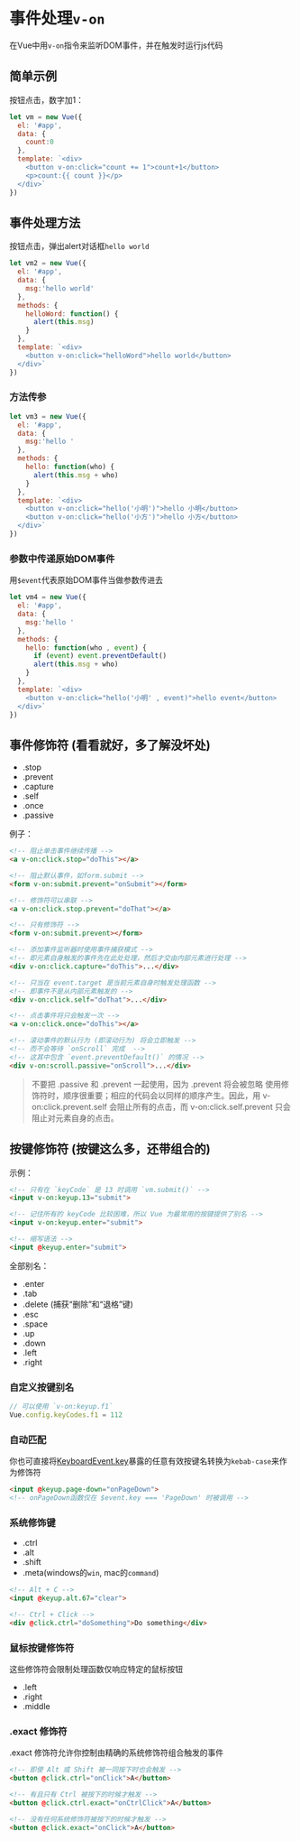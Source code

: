 # 事件处理`v-on`

在Vue中用`v-on`指令来监听DOM事件，并在触发时运行js代码

## 简单示例

按钮点击，数字加1：

```js
let vm = new Vue({
  el: '#app',
  data: {
    count:0
  },
  template: `<div>
    <button v-on:click="count += 1">count+1</button>
    <p>count:{{ count }}</p>
  </div>`
})
```

## 事件处理方法

按钮点击，弹出alert对话框`hello world`

```js
let vm2 = new Vue({
  el: '#app',
  data: {
    msg:'hello world'
  },
  methods: {
    helloWord: function() {
      alert(this.msg)
    }
  },
  template: `<div>
    <button v-on:click="helloWord">hello world</button>
  </div>`
})
```

### 方法传参

```js
let vm3 = new Vue({
  el: '#app',
  data: {
    msg:'hello '
  },
  methods: {
    hello: function(who) {
      alert(this.msg + who)
    }
  },
  template: `<div>
    <button v-on:click="hello('小明')">hello 小明</button>
    <button v-on:click="hello('小方')">hello 小方</button>
  </div>`
})
```

### 参数中传递原始DOM事件

用`$event`代表原始DOM事件当做参数传进去

```js
let vm4 = new Vue({
  el: '#app',
  data: {
    msg:'hello '
  },
  methods: {
    hello: function(who , event) {
      if (event) event.preventDefault()
      alert(this.msg + who)
    }
  },
  template: `<div>
    <button v-on:click="hello('小明' , event)">hello event</button>
  </div>`
})
```

## 事件修饰符 (看看就好，多了解没坏处)

+ .stop 
+ .prevent 
+ .capture 
+ .self
+ .once
+ .passive

例子：

```html
<!-- 阻止单击事件继续传播 -->
<a v-on:click.stop="doThis"></a>

<!-- 阻止默认事件，如form.submit -->
<form v-on:submit.prevent="onSubmit"></form>

<!-- 修饰符可以串联 -->
<a v-on:click.stop.prevent="doThat"></a>

<!-- 只有修饰符 -->
<form v-on:submit.prevent></form>

<!-- 添加事件监听器时使用事件捕获模式 -->
<!-- 即元素自身触发的事件先在此处处理，然后才交由内部元素进行处理 -->
<div v-on:click.capture="doThis">...</div>

<!-- 只当在 event.target 是当前元素自身时触发处理函数 -->
<!-- 即事件不是从内部元素触发的 -->
<div v-on:click.self="doThat">...</div>

<!-- 点击事件将只会触发一次 -->
<a v-on:click.once="doThis"></a>

<!-- 滚动事件的默认行为 (即滚动行为) 将会立即触发 -->
<!-- 而不会等待 `onScroll` 完成  -->
<!-- 这其中包含 `event.preventDefault()` 的情况 -->
<div v-on:scroll.passive="onScroll">...</div>
```

> 不要把 .passive 和 .prevent 一起使用，因为 .prevent 将会被忽略
> 使用修饰符时，顺序很重要；相应的代码会以同样的顺序产生。因此，用 v-on:click.prevent.self 会阻止所有的点击，而 v-on:click.self.prevent 只会阻止对元素自身的点击。

## 按键修饰符 (按键这么多，还带组合的)

示例：

```html
<!-- 只有在 `keyCode` 是 13 时调用 `vm.submit()` -->
<input v-on:keyup.13="submit">

<!-- 记住所有的 keyCode 比较困难，所以 Vue 为最常用的按键提供了别名 -->
<input v-on:keyup.enter="submit">

<!-- 缩写语法 -->
<input @keyup.enter="submit">
```

全部别名：

+ .enter
+ .tab
+ .delete (捕获“删除”和“退格”键)
+ .esc
+ .space
+ .up
+ .down
+ .left
+ .right

### 自定义按键别名

```js
// 可以使用 `v-on:keyup.f1`
Vue.config.keyCodes.f1 = 112
```

### 自动匹配

你也可直接将[KeyboardEvent.key](https://developer.mozilla.org/en-US/docs/Web/API/KeyboardEvent/key/Key_Values)暴露的任意有效按键名转换为`kebab-case`来作为修饰符

```html
<input @keyup.page-down="onPageDown">
<!-- onPageDown函数仅在 $event.key === 'PageDown' 时被调用 -->
```

### 系统修饰键

+ .ctrl
+ .alt
+ .shift
+ .meta(windows的`win`, mac的`command`)

```html
<!-- Alt + C -->
<input @keyup.alt.67="clear">

<!-- Ctrl + Click -->
<div @click.ctrl="doSomething">Do something</div>
```

### 鼠标按键修饰符

这些修饰符会限制处理函数仅响应特定的鼠标按钮

+ .left
+ .right
+ .middle

### .exact 修饰符

.exact 修饰符允许你控制由精确的系统修饰符组合触发的事件

```html
<!-- 即使 Alt 或 Shift 被一同按下时也会触发 -->
<button @click.ctrl="onClick">A</button>

<!-- 有且只有 Ctrl 被按下的时候才触发 -->
<button @click.ctrl.exact="onCtrlClick">A</button>

<!-- 没有任何系统修饰符被按下的时候才触发 -->
<button @click.exact="onClick">A</button>
```
